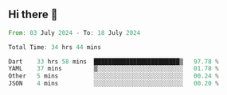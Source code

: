 ## Hi there 👋

<!--START_SECTION:waka-->

```rust
From: 03 July 2024 - To: 18 July 2024

Total Time: 34 hrs 44 mins

Dart    33 hrs 58 mins  ████████████████████████▒   97.78 %
YAML    37 mins         ▒░░░░░░░░░░░░░░░░░░░░░░░░   01.78 %
Other   5 mins          ░░░░░░░░░░░░░░░░░░░░░░░░░   00.24 %
JSON    4 mins          ░░░░░░░░░░░░░░░░░░░░░░░░░   00.20 %
```

<!--END_SECTION:waka-->

<!--
**mathiskakal/mathiskakal** is a ✨ _special_ ✨ repository because its `README.md` (this file) appears on your GitHub profile.

Here are some ideas to get you started:

- 🔭 I’m currently working on ...
- 🌱 I’m currently learning ...
- 👯 I’m looking to collaborate on ...
- 🤔 I’m looking for help with ...
- 💬 Ask me about ...
- 📫 How to reach me: ...
- 😄 Pronouns: ...
- ⚡ Fun fact: ...
-->

